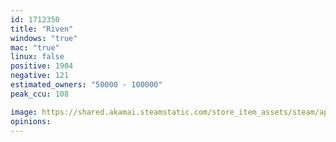 ```yaml
---
id: 1712350
title: "Riven"
windows: "true"
mac: "true"
linux: false
positive: 1904
negative: 121
estimated_owners: "50000 - 100000"
peak_ccu: 108

image: https://shared.akamai.steamstatic.com/store_item_assets/steam/apps/1712350/header.jpg?t=1722020996
opinions:
---
```

